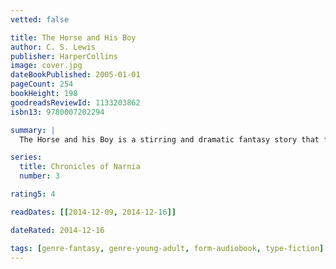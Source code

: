 ```yaml
---
vetted: false

title: The Horse and His Boy
author: C. S. Lewis
publisher: HarperCollins
image: cover.jpg
dateBookPublished: 2005-01-01
pageCount: 254
bookHeight: 198
goodreadsReviewId: 1133203862
isbn13: 9780007202294

summary: |
  The Horse and his Boy is a stirring and dramatic fantasy story that finds a young boy named Shasta on the run from his homeland with the talking horse, Bree. When the pair discover a deadly plot by the Calormen people to conquer the land of Narnia, the race is on to warn the inhabitants of the impending danger and to rescue them all from certain death.

series:
  title: Chronicles of Narnia
  number: 3

rating5: 4

readDates: [[2014-12-09, 2014-12-16]]

dateRated: 2014-12-16

tags: [genre-fantasy, genre-young-adult, form-audiobook, type-fiction]
---
```

